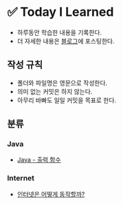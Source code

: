 # ✅ Today I Learned

* 하루동안 학습한 내용을 기록한다.
* 더 자세한 내용은 [블로그](https://velog.io/@ingyeomnote)에 포스팅한다.
  

## 작성 규칙

* 폴더와 파일명은 영문으로 작성한다.
* 의미 없는 커밋은 하지 않는다.
* 아무리 바빠도 일일 커밋을 목표로 한다.



## 분류
### Java
* [Java - 출력 함수](https://github.com/ingyeomnote/TIL/tree/main/Java/기본언어.md)

### Internet
* [인터넷은 어떻게 동작할까?](https://github.com/ingyeomnote/TIL/tree/main/Internet/how_does_the_internet_work.md)
